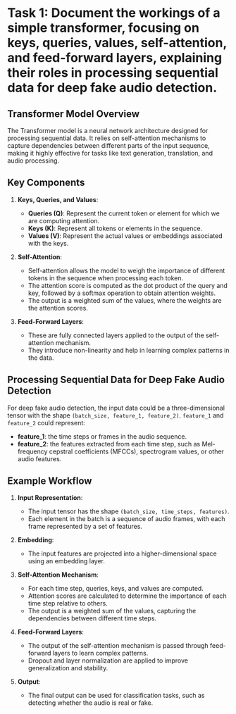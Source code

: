 # Task 1: Document the workings of a simple transformer, focusing on keys, queries, values, self-attention, and feed-forward layers, explaining their roles in processing sequential data for deep fake audio detection.

## Transformer Model Overview

The Transformer model is a neural network architecture designed for processing sequential data. It relies on self-attention mechanisms to capture dependencies between different parts of the input sequence, making it highly effective for tasks like text generation, translation, and audio processing.

## Key Components

1. **Keys, Queries, and Values**:
   - **Queries (Q)**: Represent the current token or element for which we are computing attention.
   - **Keys (K)**: Represent all tokens or elements in the sequence.
   - **Values (V)**: Represent the actual values or embeddings associated with the keys.

2. **Self-Attention**:
   - Self-attention allows the model to weigh the importance of different tokens in the sequence when processing each token.
   - The attention score is computed as the dot product of the query and key, followed by a softmax operation to obtain attention weights.
   - The output is a weighted sum of the values, where the weights are the attention scores.

3. **Feed-Forward Layers**:
   - These are fully connected layers applied to the output of the self-attention mechanism.
   - They introduce non-linearity and help in learning complex patterns in the data.

## Processing Sequential Data for Deep Fake Audio Detection

For deep fake audio detection, the input data could be a three-dimensional tensor with the shape `(batch_size, feature_1, feature_2)`. `feature_1` and `feature_2` could represent:

- **feature_1**: the time steps or frames in the audio sequence.
- **feature_2**: the features extracted from each time step, such as Mel-frequency cepstral coefficients (MFCCs), spectrogram values, or other audio features.

## Example Workflow

1. **Input Representation**:
   - The input tensor has the shape `(batch_size, time_steps, features)`.
   - Each element in the batch is a sequence of audio frames, with each frame represented by a set of features.

2. **Embedding**:
   - The input features are projected into a higher-dimensional space using an embedding layer.

3. **Self-Attention Mechanism**:
   - For each time step, queries, keys, and values are computed.
   - Attention scores are calculated to determine the importance of each time step relative to others.
   - The output is a weighted sum of the values, capturing the dependencies between different time steps.

4. **Feed-Forward Layers**:
   - The output of the self-attention mechanism is passed through feed-forward layers to learn complex patterns.
   - Dropout and layer normalization are applied to improve generalization and stability.

5. **Output**:
   - The final output can be used for classification tasks, such as detecting whether the audio is real or fake.